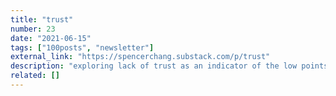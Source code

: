 ```yaml
---
title: "trust"
number: 23
date: "2021-06-15"
tags: ["100posts", "newsletter"]
external_link: "https://spencerchang.substack.com/p/trust"
description: "exploring lack of trust as an indicator of the low points of my life"
related: []
---
```


